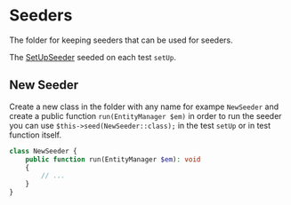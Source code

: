 # Seeders
The folder for keeping seeders that can be used for seeders.

The [SetUpSeeder](./SetUpSeeder.php) seeded on each test `setUp`.

## New Seeder
Create a new class in the folder with any name for exampe `NewSeeder` and create a public function `run(EntityManager $em)` in order to run the seeder you can use `$this->seed(NewSeeder::class);` in the test `setUp` or in test function itself.

```php
class NewSeeder {
    public function run(EntityManager $em): void
    {
        // ...
    }
}
```
